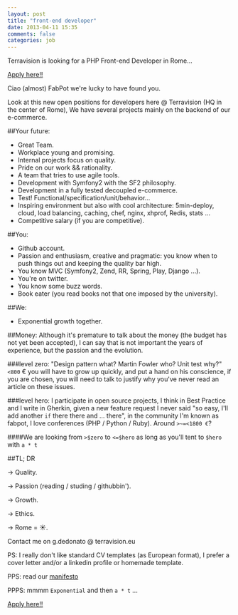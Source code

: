 ```yaml
---
layout: post
title: "front-end developer"
date: 2013-04-11 15:35
comments: false
categories: job
---
```


Terravision is looking for a PHP Front-end Developer in Rome...
<!-- more -->

[Apply here!!](https://docs.google.com/forms/d/1b0Zf1I3P7P38IHwQs3JptwxsmZx3NjzycX6akZLh6TA/viewform)


Ciao (almost) FabPot we're lucky to have found you.

Look at this new open positions for developers here @ Terravision (HQ in the center of Rome),
We have several projects mainly on the backend of our e-commerce.

##Your future:
- Great Team.
- Workplace young and promising.
- Internal projects focus on quality.
- Pride on our work && rationality.
- A team that tries to use agile tools.
- Development with Symfony2 with the SF2 philosophy.
- Development in a fully tested decoupled e-commerce.
- Test! Functional/specification/unit/behavior...
- Inspiring environment but also with cool architecture: 5min-deploy, cloud, load balancing, caching, chef, nginx, xhprof, Redis, stats ...
- Competitive salary (if you are competitive).

##You:
- Github account.
- Passion and enthusiasm, creative and pragmatic: you know when to push things out and keeping the quality bar high.
- You know MVC (Symfony2, Zend, RR, Spring, Play, Django ...).
- You're on twitter.
- You know some buzz words.
- Book eater (you read books not that one imposed by the university).

##We:
- Exponential growth together.

##Money:
Although it's premature to talk about the money (the budget has not yet been accepted), I can say that
is not important the years of experience, but the passion and the evolution.

###level zero:
"Design pattern what? Martin Fowler who? Unit test why?" `<800` €
you will have to grow up quickly, and put a hand on his conscience, if you are chosen, you will need to talk to justify why you've never read an article on these issues.

###level hero:
I participate in open source projects, I think in Best Practice and I write in Gherkin, given a new feature request I never said "so easy, I'll add another `if` there there and ... there", in the community I'm known as fabpot, I love conferences (PHP / Python / Ruby​​). Around `>~=<1800 €`?

####We are looking from `>$zero` to `<=$hero` as long as you'll tent to `$hero` with `a * t`

##TL; DR

-> Quality.

-> Passion (reading / studing / githubbin').

-> Growth.

-> Ethics.

-> Rome = ☀.


Contact me on g.dedonato @ terravision.eu

PS: I really don't like standard CV templates (as European format), I prefer a cover letter and/or a linkedin profile or homemade template.

PPS: read our [manifesto](https://gist.github.com/liuggio/4339207#file-software-team-manifesto-md)

PPPS: mmmm  `Exponential` and then  `a * t` ...


[Apply here!!](https://docs.google.com/forms/d/1b0Zf1I3P7P38IHwQs3JptwxsmZx3NjzycX6akZLh6TA/viewform)


